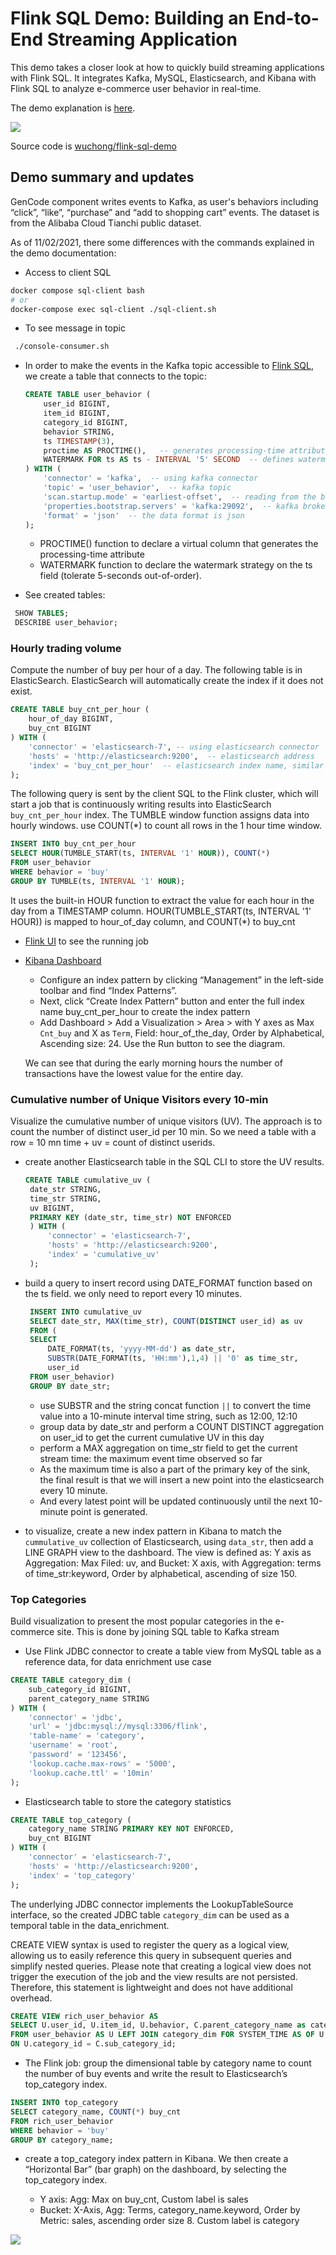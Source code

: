 # Flink SQL Demo: Building an End-to-End Streaming Application

This demo takes a closer look at how to quickly build streaming applications with Flink SQL.
It integrates Kafka, MySQL, Elasticsearch, and Kibana with Flink SQL to analyze e-commerce user behavior in real-time.

The demo explanation is [here](https://flink.apache.org/2020/07/28/flink-sql-demo-building-e2e-streaming-application.html).

![](https://flink.apache.org/img/blog/2020-07-28-flink-sql-demo/image1.gif)

Source code is [wuchong/flink-sql-demo](https://github.com/wuchong/flink-sql-demo/)

## Demo summary and updates

GenCode component writes events to Kafka, as user's behaviors including “click”, “like”, “purchase” and “add to shopping cart” events.
The dataset is from the Alibaba Cloud Tianchi public dataset.

As of 11/02/2021, there some differences with the commands explained in the demo documentation:

* Access to client SQL

```sh
docker compose sql-client bash
# or
docker-compose exec sql-client ./sql-client.sh
```
* To see message in topic

```sh
 ./console-consumer.sh 
```

* In order to make the events in the Kafka topic accessible to [Flink SQL](https://nightlies.apache.org/flink/flink-docs-release-1.11/dev/table/sql/create.html#create-table), we create a table that connects to the topic:

    ```sql
    CREATE TABLE user_behavior (
        user_id BIGINT,
        item_id BIGINT,
        category_id BIGINT,
        behavior STRING,
        ts TIMESTAMP(3),
        proctime AS PROCTIME(),   -- generates processing-time attribute using computed column
        WATERMARK FOR ts AS ts - INTERVAL '5' SECOND  -- defines watermark on ts column, marks ts as event-time attribute
    ) WITH (
        'connector' = 'kafka',  -- using kafka connector
        'topic' = 'user_behavior',  -- kafka topic
        'scan.startup.mode' = 'earliest-offset',  -- reading from the beginning
        'properties.bootstrap.servers' = 'kafka:29092',  -- kafka broker address
        'format' = 'json'  -- the data format is json
    );
    ```

    * PROCTIME() function to declare a virtual column that generates the processing-time attribute
    * WATERMARK function to declare the watermark strategy on the ts field (tolerate 5-seconds out-of-order).

* See created tables:

```sql
 SHOW TABLES;
 DESCRIBE user_behavior;
```

### Hourly trading volume

Compute the number of buy per hour of a day. The following table is in ElasticSearch. ElasticSearch will automatically create the index if it does not exist.

```sql
CREATE TABLE buy_cnt_per_hour (
    hour_of_day BIGINT,
    buy_cnt BIGINT
) WITH (
    'connector' = 'elasticsearch-7', -- using elasticsearch connector
    'hosts' = 'http://elasticsearch:9200',  -- elasticsearch address
    'index' = 'buy_cnt_per_hour'  -- elasticsearch index name, similar to database table name
);
```

The following query is sent by the client SQL to the Flink cluster, which will start
a job that is continuously writing results into ElasticSearch `buy_cnt_per_hour` index. The TUMBLE window function assigns data 
into hourly windows. use COUNT(*) to count all rows in the 1 hour time window.

```sql
INSERT INTO buy_cnt_per_hour
SELECT HOUR(TUMBLE_START(ts, INTERVAL '1' HOUR)), COUNT(*)
FROM user_behavior
WHERE behavior = 'buy'
GROUP BY TUMBLE(ts, INTERVAL '1' HOUR);
```

It uses the built-in HOUR function to extract the value for each hour in the day from a TIMESTAMP column. HOUR(TUMBLE_START(ts, INTERVAL '1' HOUR)) is mapped to hour_of_day column, and COUNT(*) to buy_cnt

* [Flink UI](http://localhost:8081/#/overview) to see the running job
* [Kibana Dashboard](http://localhost:5601/app/kibana)

  * Configure an index pattern by clicking “Management” in the left-side toolbar and find “Index Patterns”. 
  * Next, click “Create Index Pattern” button and enter the full index name buy_cnt_per_hour to create the index pattern
  * Add Dashboard > Add a Visualization > Area >  with Y axes as Max `Cnt_buy` and X as `Term`, Field: hour_of_the_day, Order by Alphabetical, Ascending size: 24. Use the Run button to see the diagram.

  We can see that during the early morning hours the number of transactions have the lowest value for the entire day.

### Cumulative number of Unique Visitors every 10-min

Visualize the cumulative number of unique visitors (UV). The approach is to count the number of distinct user_id per 10 min. So we need 
a table with a row = 10 mn time + uv = count of distinct userids.

* create another Elasticsearch table in the SQL CLI to store the UV results.

   ```SQL
   CREATE TABLE cumulative_uv (
    date_str STRING,
    time_str STRING,
    uv BIGINT,
    PRIMARY KEY (date_str, time_str) NOT ENFORCED
    ) WITH (
        'connector' = 'elasticsearch-7',
        'hosts' = 'http://elasticsearch:9200',
        'index' = 'cumulative_uv'
    );
    ```

* build a query to insert record using DATE_FORMAT function based on the ts field. we only need to report every 10 minutes. 

   ```SQL
    INSERT INTO cumulative_uv
    SELECT date_str, MAX(time_str), COUNT(DISTINCT user_id) as uv
    FROM (
    SELECT
        DATE_FORMAT(ts, 'yyyy-MM-dd') as date_str,
        SUBSTR(DATE_FORMAT(ts, 'HH:mm'),1,4) || '0' as time_str,
        user_id
    FROM user_behavior)
    GROUP BY date_str;
    ```


    * use SUBSTR and the string concat function `||` to convert the time value into a 10-minute interval time string, such as 12:00, 12:10
    * group data by date_str and perform a COUNT DISTINCT aggregation on user_id to get the current cumulative UV in this day
    * perform a MAX aggregation on time_str field to get the current stream time: the maximum event time observed so far
    * As the maximum time is also a part of the primary key of the sink, the final result is that we will insert a new point into the elasticsearch every 10 minute. 
    * And every latest point will be updated continuously until the next 10-minute point is generated.

* to visualize, create a new index pattern in Kibana to match the `cummulative_uv` collection of Elasticsearch, using `data_str`, then add a LINE GRAPH view to the dashboard. The view is defined as: Y axis as Aggregation: Max Filed: uv, and Bucket: X axis, with Aggregation: terms of time_str:keyword, Order by alphabetical, ascending of size 150.

### Top Categories

Build visualization to present the most popular categories in the e-commerce site.
This is done by joining SQL table to Kafka stream

* Use Flink JDBC connector to create a table view from MySQL table as a reference data, for data enrichment use case

```sql
CREATE TABLE category_dim (
    sub_category_id BIGINT,
    parent_category_name STRING
) WITH (
    'connector' = 'jdbc',
    'url' = 'jdbc:mysql://mysql:3306/flink',
    'table-name' = 'category',
    'username' = 'root',
    'password' = '123456',
    'lookup.cache.max-rows' = '5000',
    'lookup.cache.ttl' = '10min'
);
```

* Elasticsearch table to store the category statistics

```sql
CREATE TABLE top_category (
    category_name STRING PRIMARY KEY NOT ENFORCED,
    buy_cnt BIGINT
) WITH (
    'connector' = 'elasticsearch-7',
    'hosts' = 'http://elasticsearch:9200',
    'index' = 'top_category'
);
```

The underlying JDBC connector implements the LookupTableSource interface, so the created JDBC table `category_dim` can be used as a temporal table in the data_enrichment.

CREATE VIEW syntax is used to register the query as a logical view, allowing us to easily reference this query in subsequent queries and simplify nested queries. Please note that creating a logical view does not trigger the execution of the job and the view results are not persisted. Therefore, this statement is lightweight and does not have additional overhead.

```sql
CREATE VIEW rich_user_behavior AS
SELECT U.user_id, U.item_id, U.behavior, C.parent_category_name as category_name
FROM user_behavior AS U LEFT JOIN category_dim FOR SYSTEM_TIME AS OF U.proctime AS C
ON U.category_id = C.sub_category_id;
```

* The Flink job: group the dimensional table by category name to count the number of buy events and write the result to Elasticsearch’s top_category index.

```sql
INSERT INTO top_category
SELECT category_name, COUNT(*) buy_cnt
FROM rich_user_behavior
WHERE behavior = 'buy'
GROUP BY category_name;
```

* create a top_category index pattern in Kibana. We then create a “Horizontal Bar” (bar graph) on the dashboard, by selecting the top_category index. 

    * Y axis: Agg: Max on buy_cnt, Custom label is sales
    * Bucket: X-Axis, Agg: Terms, category_name.keyword, Order by Metric: sales, ascending order size 8. Custom label is category

![](sale-category.png)